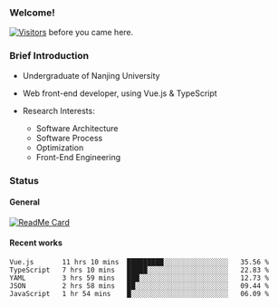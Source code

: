 ### Welcome!

[![Visitors](https://visitor-badge.laobi.icu/badge?page_id=HermitSun.HermitSun)]() before you came here.

### Brief Introduction

- Undergraduate of Nanjing University

- Web front-end developer, using Vue.js & TypeScript

- Research Interests: 
  - Software Architecture
  - Software Process
  - Optimization
  - Front-End Engineering

### Status

#### General

[![ReadMe Card](https://github-readme-stats.hermitsun.vercel.app/api?username=HermitSun&count_private=true&show_icons=true)]()

#### Recent works

<!--START_SECTION:waka-->
```text
Vue.js       11 hrs 10 mins  █████████░░░░░░░░░░░░░░░░   35.56 % 
TypeScript   7 hrs 10 mins   █████░░░░░░░░░░░░░░░░░░░░   22.83 % 
YAML         3 hrs 59 mins   ███░░░░░░░░░░░░░░░░░░░░░░   12.73 % 
JSON         2 hrs 58 mins   ██░░░░░░░░░░░░░░░░░░░░░░░   09.44 % 
JavaScript   1 hr 54 mins    █░░░░░░░░░░░░░░░░░░░░░░░░   06.09 %
```
<!--END_SECTION:waka-->
